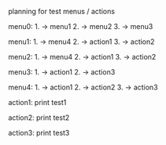 planning for test menus / actions

menu0:
    1. -> menu1
    2. -> menu2
    3. -> menu3

menu1:
    1. -> menu4
    2. -> action1
    3. -> action2

menu2:
    1. -> menu4
    2. -> action1
    3. -> action2

menu3:
    1. -> action1
    2. -> action3

menu4:
    1. -> action1
    2. -> action2
    3. -> action3

action1:
    print test1

action2:
    print test2

action3:
    print test3